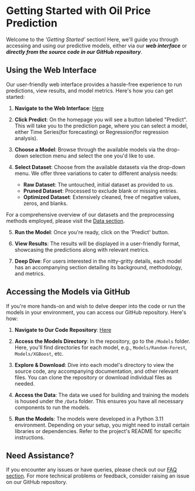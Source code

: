 # Getting Started with Oil Price Prediction

Welcome to the *'Getting Started'* section! Here, we'll guide you through accessing and using our predictive models, either via our ***web interface*** or ***directly from the source code in our GitHub repository***.

## Using the Web Interface

Our user-friendly web interface provides a hassle-free experience to run predictions, view results, and model metrics. Here's how you can get started:

1. **Navigate to the Web Interface**: [Here](https://oil-price-prediction.onrender.com/)

2. **Click Predict**: On the homepage you will see a button labeled "Predict".  This will take you to the prediction page, where you can select a model, either Time Series(for forecasting) or Regression(for regression analysis).

3. **Choose a Model**: Browse through the available models via the drop-down selection menu and select the one you'd like to use.

4. **Select Dataset**: Choose from the available datasets via the drop-down menu. We offer three variations to cater to different analysis needs:
    - **Raw Dataset**: The untouched, initial dataset as provided to us.
    - **Pruned Dataset**: Processed to exclude blank or missing entries.
    - **Optimized Dataset**: Extensively cleaned, free of negative values, zeros, and blanks.

For a comprehensive overview of our datasets and the preprocessing methods employed, please visit the [Data section](/docs/data/).

5. **Run the Model**: Once you're ready, click on the 'Predict' button.

6. **View Results**: The results will be displayed in a user-friendly format, showcasing the predictions along with relevant metrics.

7. **Deep Dive**: For users interested in the nitty-gritty details, each model has an accompanying section detailing its background, methodology, and metrics.

## Accessing the Models via GitHub

If you're more hands-on and wish to delve deeper into the code or run the models in your environment, you can access our GitHub repository. Here's how:

1. **Navigate to Our Code Repository**: [Here](https://github.com/Hutto04/The-Oval-Table)

2. **Access the Models Directory**: In the repository, go to the `/Models` folder. Here, you'll find directories for each model, e.g., `Models/Random-Forest`, `Models/XGBoost`, etc.

3. **Explore & Download**: Dive into each model's directory to view the source code, any accompanying documentation, and other relevant files. You can clone the repository or download individual files as needed.

4. **Access the Data**: The data we used for building and training the models is housed under the `/Data` folder. This ensures you have all necessary components to run the models.

5. **Run the Models**: The models were developed in a Python 3.11 environment. Depending on your setup, you might need to install certain libraries or dependencies. Refer to the project's README for specific instructions.

## Need Assistance?
If you encounter any issues or have queries, please check out our [FAQ section](/faq). For more technical problems or feedback, consider raising an issue on our GitHub repository.